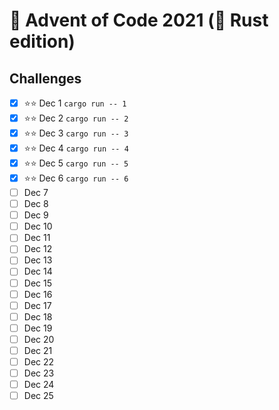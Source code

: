 # 🎄 Advent of Code 2021 (🦀 Rust edition)

## Challenges

- [x] ⭐⭐ Dec 1 `cargo run -- 1`
- [x] ⭐⭐ Dec 2 `cargo run -- 2`
- [x] ⭐⭐ Dec 3 `cargo run -- 3`
- [x] ⭐⭐ Dec 4 `cargo run -- 4`
- [x] ⭐⭐ Dec 5 `cargo run -- 5`
- [x] ⭐⭐ Dec 6 `cargo run -- 6`
- [ ] Dec 7
- [ ] Dec 8
- [ ] Dec 9
- [ ] Dec 10
- [ ] Dec 11
- [ ] Dec 12
- [ ] Dec 13
- [ ] Dec 14
- [ ] Dec 15
- [ ] Dec 16
- [ ] Dec 17
- [ ] Dec 18
- [ ] Dec 19
- [ ] Dec 20
- [ ] Dec 21
- [ ] Dec 22
- [ ] Dec 23
- [ ] Dec 24
- [ ] Dec 25
